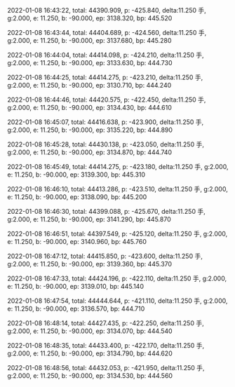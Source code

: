 2022-01-08 16:43:22, total: 44390.909, p: -425.840, delta:11.250 手, g:2.000, e: 11.250, b: -90.000, ep: 3138.320, bp: 445.520

2022-01-08 16:43:44, total: 44404.689, p: -424.560, delta:11.250 手, g:2.000, e: 11.250, b: -90.000, ep: 3137.680, bp: 445.280

2022-01-08 16:44:04, total: 44414.098, p: -424.210, delta:11.250 手, g:2.000, e: 11.250, b: -90.000, ep: 3133.630, bp: 444.730

2022-01-08 16:44:25, total: 44414.275, p: -423.210, delta:11.250 手, g:2.000, e: 11.250, b: -90.000, ep: 3130.710, bp: 444.240

2022-01-08 16:44:46, total: 44420.575, p: -422.450, delta:11.250 手, g:2.000, e: 11.250, b: -90.000, ep: 3134.430, bp: 444.610

2022-01-08 16:45:07, total: 44416.638, p: -423.900, delta:11.250 手, g:2.000, e: 11.250, b: -90.000, ep: 3135.220, bp: 444.890

2022-01-08 16:45:28, total: 44430.138, p: -423.050, delta:11.250 手, g:2.000, e: 11.250, b: -90.000, ep: 3134.870, bp: 444.740

2022-01-08 16:45:49, total: 44414.275, p: -423.180, delta:11.250 手, g:2.000, e: 11.250, b: -90.000, ep: 3139.300, bp: 445.310

2022-01-08 16:46:10, total: 44413.286, p: -423.510, delta:11.250 手, g:2.000, e: 11.250, b: -90.000, ep: 3138.090, bp: 445.200

2022-01-08 16:46:30, total: 44399.088, p: -425.670, delta:11.250 手, g:2.000, e: 11.250, b: -90.000, ep: 3141.290, bp: 445.870

2022-01-08 16:46:51, total: 44397.549, p: -425.120, delta:11.250 手, g:2.000, e: 11.250, b: -90.000, ep: 3140.960, bp: 445.760

2022-01-08 16:47:12, total: 44415.850, p: -423.600, delta:11.250 手, g:2.000, e: 11.250, b: -90.000, ep: 3139.360, bp: 445.370

2022-01-08 16:47:33, total: 44424.196, p: -422.110, delta:11.250 手, g:2.000, e: 11.250, b: -90.000, ep: 3139.010, bp: 445.140

2022-01-08 16:47:54, total: 44444.644, p: -421.110, delta:11.250 手, g:2.000, e: 11.250, b: -90.000, ep: 3136.570, bp: 444.710

2022-01-08 16:48:14, total: 44427.435, p: -422.250, delta:11.250 手, g:2.000, e: 11.250, b: -90.000, ep: 3134.070, bp: 444.540

2022-01-08 16:48:35, total: 44433.400, p: -422.170, delta:11.250 手, g:2.000, e: 11.250, b: -90.000, ep: 3134.790, bp: 444.620

2022-01-08 16:48:56, total: 44432.053, p: -421.950, delta:11.250 手, g:2.000, e: 11.250, b: -90.000, ep: 3134.530, bp: 444.560